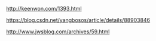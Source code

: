 http://keenwon.com/1393.html

https://blog.csdn.net/yangbosos/article/details/88903846

http://www.jwsblog.com/archives/59.html
